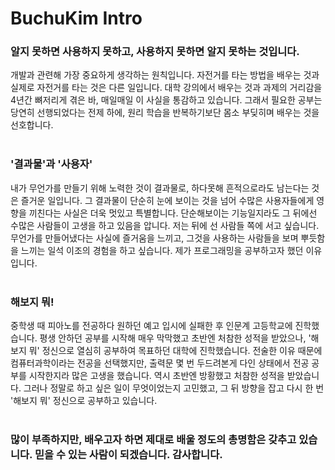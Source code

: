 # BuchuKim Intro

### 알지 못하면 사용하지 못하고, 사용하지 못하면 알지 못하는 것입니다.

개발과 관련해 가장 중요하게 생각하는 원칙입니다. 자전거를 타는 방법을 배우는 것과 실제로 자전거를 타는 것은 다른 일입니다. 대학 강의에서 배우는 것과 과제의 거리감을 4년간 뼈저리게 겪은 바, 매일매일 이 사실을 통감하고 있습니다. 그래서 필요한 공부는 당연히 선행되었다는 전제 하에, 원리 학습을 반복하기보단 몸소 부딪히며 배우는 것을 선호합니다.  
<br />

### '결과물'과 '사용자'

내가 무언가를 만들기 위해 노력한 것이 결과물로, 하다못해 흔적으로라도 남는다는 것은 즐거운 일입니다. 그 결과물이 단순히 눈에 보이는 것을 넘어 수많은 사용자들에게 영향을 끼친다는 사실은 더욱 멋있고 특별합니다. 단순해보이는 기능일지라도 그 뒤에선 수많은 사람들이 고생을 하고 있음을 압니다. 저는 뒤에 선 사람들 쪽에 서고 싶습니다. 무언가를 만들어냈다는 사실에 즐거움을 느끼고, 그것을 사용하는 사람들을 보며 뿌듯함을 느끼는 일석 이조의 경험을 하고 싶습니다. 제가 프로그래밍을 공부하고자 했던 이유입니다.  
<br />

### 해보지 뭐!

중학생 때 피아노를 전공하다 원하던 예고 입시에 실패한 후 인문계 고등학교에 진학했습니다. 평생 안하던 공부를 시작해 매우 막막했고 초반엔 처참한 성적을 받았으나, '해보지 뭐' 정신으로 열심히 공부하여 목표하던 대학에 진학했습니다. 전술한 이유 때문에 컴퓨터과학이라는 전공을 선택했지만, 출력문 몇 번 두드려본게 다인 상태에서 전공 공부를 시작한지라 많은 고생을 했습니다. 역시 초반엔 방황했고 처참한 성적을 받았습니다. 그러나 정말로 하고 싶은 일이 무엇이었는지 고민했고, 그 뒤 방향을 잡고 다시 한 번 '해보지 뭐' 정신으로 공부하고 있습니다.  
<br />

### 많이 부족하지만, 배우고자 하면 제대로 배울 정도의 총명함은 갖추고 있습니다. 믿을 수 있는 사람이 되겠습니다. 감사합니다.

